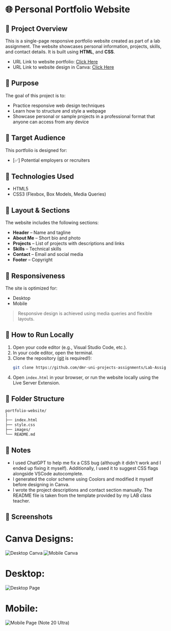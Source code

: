 # 🌐 Personal Portfolio Website

## 📖 Project Overview

This is a single-page responsive portfolio website created as part of a lab assignment. The website showcases personal information, projects, skills, and contact details. It is built using **HTML**, and **CSS**.

- URL Link to website portfolio: [Click Here](https://dmr-uni-projects-assignments.github.io/Lab-Assignment-Responsive-Portfolio-Web/)
- URL Link to website design in Canva: [Click Here](https://www.canva.com/design/DAG3VKq43k4/TsvDUFKER6AFEHWp2UH5jg/edit?utm_content=DAG3VKq43k4&utm_campaign=designshare&utm_medium=link2&utm_source=sharebutton)

## 🎯 Purpose

The goal of this project is to:

- Practice responsive web design techniques
- Learn how to structure and style a webpage
- Showcase personal or sample projects in a professional format that anyone can access from any device

## 👥 Target Audience

This portfolio is designed for:

- [✅] Potential employers or recruiters

## 🧱 Technologies Used

- HTML5
- CSS3 (Flexbox, Box Models, Media Queries)

## 📐 Layout & Sections

The website includes the following sections:

- **Header** – Name and tagline
- **About Me** – Short bio and photo
- **Projects** – List of projects with descriptions and links
- **Skills** – Technical skills
- **Contact** – Email and social media
- **Footer** – Copyright

## 📱 Responsiveness

The site is optimized for:

- Desktop
- Mobile

> Responsive design is achieved using media queries and flexible layouts.

## 🧪 How to Run Locally

1. Open your code editor (e.g., Visual Studio Code, etc.).
2. In your code editor, open the terminal.
3. Clone the repository ([git](https://git-scm.com/install/) is required!):
   ```bash
   git clone https://github.com/dmr-uni-projects-assignments/Lab-Assignment-Responsive-Portfolio-Web.git
   ```
4. Open `index.html` in your browser, or run the website locally using the Live Server Extension.

## 📂 Folder Structure

```bash
portfolio-website/
│
├── index.html
├── style.css
├── images/
└── README.md
```

## 📄 Notes

- I used ChatGPT to help me fix a CSS bug (although it didn't work and I ended up fixing it myself). Additionally, I used it to suggest CSS flags alongside VSCode autocomplete.
- I generated the color scheme using Coolors and modified it myself before designing in Canva.
- I wrote the project descriptions and contact section manually. The README file is taken from the template provided by my LAB class teacher. 

## 📸 Screenshots
# Canva Designs:
![Desktop Canva](scrots/can1.png) ![Mobile Canva](scrots/can2.png)

# Desktop:
![Desktop Page](scrots/des.png)

# Mobile:
![Mobile Page (Note 20 Ultra)](scrots/n20u.png)